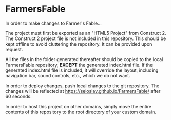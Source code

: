 # FarmersFable

In order to make changes to Farmer's Fable...

The project must first be exported as an "HTML5 Project" from Construct 2. The Construct 2 project file is not included in this repository. This should be kept offline to avoid cluttering the repository. It can be provided upon request.

All the files in the folder generated thereafter should be copied to the local FarmersFable repository, **EXCEPT** the generated index.html file. If the generated index.html file is included, it will override the layout, including navigation bar, sound controls, etc., which we do not want.

In order to deploy changes, push local changes to the git repository. The changes will be reflected at https://seloslav.github.io/FarmersFable/ after 60 seconds.

In order to host this project on other domains, simply move the entire contents of this repository to the root directory of your custom domain.
